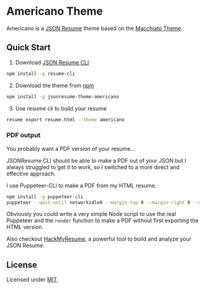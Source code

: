 # Americano Theme

Americano is a [JSON Resume](https://jsonresume.org/) theme based on the [Macchiato Theme](https://github.com/biosan/jsonresume-theme-macchiato).


## Quick Start


1. Download [JSON Resume CLI](https://jsonresume.org/)
  ```sh
  npm install -g resume-cli
  ```

2. Download the theme from [npm](https://www.npmjs.com/)
  ```sh
  npm install -g jsonresume-theme-americano
  ```

3. Use resume cli to build your resume
  ```sh
  resume export resume.html --theme americano
  ```

### PDF output

You probably want a PDF version of your resume...

JSONResume CLI should be able to make a PDF out of your JSON but I always struggled to get it to work,
so I switched to a more direct and effective approach.

I use Puppeteer-CLI to make a PDF from my HTML resume.

```sh
npm install -g puppeteer-cli
puppeteer --wait-until networkidle0 --margin-top 0 --margin-right 0 --margin-bottom 0 --margin-left 0 --format A4 print resume.html resume.pdf
```

Obviously you could write a very simple Node script to use the real Puppeteer and the `render` function to make a PDF without first exporting the HTML version.

Also checkout [HackMyResume](https://github.com/hacksalot/HackMyResume), a powerful tool to build and analyze your JSON Resume.


## License

Licensed under [MIT](https://choosealicense.com/licenses/mit/).

